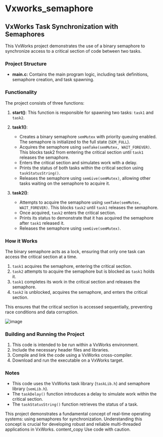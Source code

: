 # Vxworks_semaphore

## VxWorks Task Synchronization with Semaphores

This VxWorks project demonstrates the use of a binary semaphore to synchronize access to a critical section of code between two tasks. 

### Project Structure

- **main.c:** Contains the main program logic, including task definitions, semaphore creation, and task spawning.

### Functionality

The project consists of three functions:

1. **start()**: This function is responsible for spawning two tasks: `task1` and `task2`. 

2. **task1()**: 
    - Creates a binary semaphore `semMutex` with priority queuing enabled. The semaphore is initialized to the full state (`SEM_FULL`).
    - Acquires the semaphore using `semTake(semMutex, WAIT_FOREVER)`. This blocks task2 from entering the critical section until `task1` releases the semaphore.
    - Enters the critical section and simulates work with a delay.
    - Prints the status of both tasks within the critical section using `taskStatusString()`.
    - Releases the semaphore using `semGive(semMutex)`, allowing other tasks waiting on the semaphore to acquire it.

3. **task2()**: 
    - Attempts to acquire the semaphore using `semTake(semMutex, WAIT_FOREVER)`. This blocks `task2` until `task1` releases the semaphore.
    - Once acquired, `task2` enters the critical section.
    - Prints its status to demonstrate that it has acquired the semaphore after `task1` released it.
    - Releases the semaphore using `semGive(semMutex)`.

### How it Works

The binary semaphore acts as a lock, ensuring that only one task can access the critical section at a time. 

1. `task1` acquires the semaphore, entering the critical section.
2. `task2` attempts to acquire the semaphore but is blocked as `task1` holds it.
3. `task1` completes its work in the critical section and releases the semaphore.
4. `task2` is unblocked, acquires the semaphore, and enters the critical section.

This ensures that the critical section is accessed sequentially, preventing race conditions and data corruption.

![image](https://github.com/user-attachments/assets/f9b43e3a-1c73-40c7-b1de-810981098408)

### Building and Running the Project

1. This code is intended to be run within a VxWorks environment.
2. Include the necessary header files and libraries.
3. Compile and link the code using a VxWorks cross-compiler.
4. Download and run the executable on a VxWorks target.

### Notes

- This code uses the VxWorks task library (`taskLib.h`) and semaphore library (`semLib.h`). 
- The `taskDelay()` function introduces a delay to simulate work within the critical section.
- The `taskStatusString()` function retrieves the status of a task.

This project demonstrates a fundamental concept of real-time operating systems: using semaphores for synchronization. Understanding this concept is crucial for developing robust and reliable multi-threaded applications in VxWorks.
content_copy
Use code with caution.

